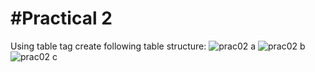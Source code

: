 #Practical 2
============
Using table tag create following table structure: 
![prac02 a](https://cloud.githubusercontent.com/assets/17065674/13201745/64984d92-d8a4-11e5-9a0e-eeaec4527dde.png)
![prac02 b](https://cloud.githubusercontent.com/assets/17065674/13201746/69e3fa26-d8a4-11e5-8433-ad2b3c7d05c5.png)
![prac02 c](https://cloud.githubusercontent.com/assets/17065674/13201749/7159e266-d8a4-11e5-8b2d-a25bdc2ea5f8.png)
